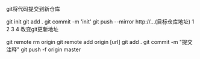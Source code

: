 git将代码提交到新仓库

git init
git add . 
git commit -m 'init'
git push --mirror http://...(目标仓库地址)
1
2
3
4
改变git更新地址

git remote rm origin
git remote add origin [url]
git add .
git commit -m "提交注释"
git push -f origin master


